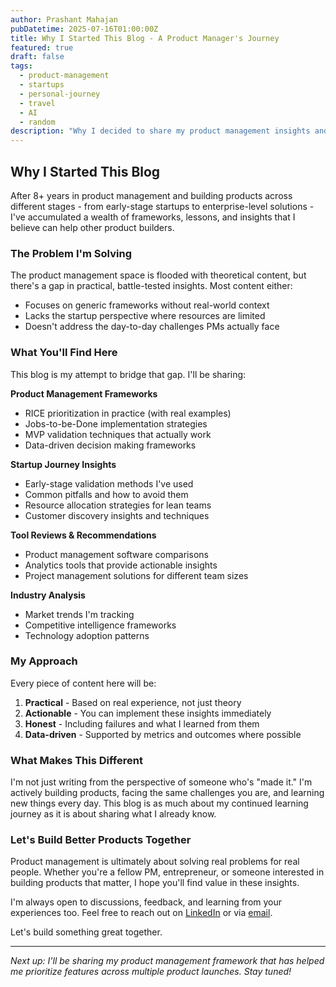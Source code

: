 ```yaml
---
author: Prashant Mahajan
pubDatetime: 2025-07-16T01:00:00Z
title: Why I Started This Blog - A Product Manager's Journey
featured: true
draft: false
tags:
  - product-management
  - startups
  - personal-journey
  - travel
  - AI
  - random
description: "Why I decided to share my product management insights and startup journey - lessons learned and frameworks that work."
---
```


## Why I Started This Blog

After 8+ years in product management and building products across different stages - from early-stage startups to enterprise-level solutions - I've accumulated a wealth of frameworks, lessons, and insights that I believe can help other product builders.

### The Problem I'm Solving

The product management space is flooded with theoretical content, but there's a gap in practical, battle-tested insights. Most content either:

- Focuses on generic frameworks without real-world context
- Lacks the startup perspective where resources are limited
- Doesn't address the day-to-day challenges PMs actually face

### What You'll Find Here

This blog is my attempt to bridge that gap. I'll be sharing:

**Product Management Frameworks**
- RICE prioritization in practice (with real examples)
- Jobs-to-be-Done implementation strategies
- MVP validation techniques that actually work
- Data-driven decision making frameworks

**Startup Journey Insights**
- Early-stage validation methods I've used
- Common pitfalls and how to avoid them
- Resource allocation strategies for lean teams
- Customer discovery insights and techniques

**Tool Reviews & Recommendations**
- Product management software comparisons
- Analytics tools that provide actionable insights
- Project management solutions for different team sizes

**Industry Analysis**
- Market trends I'm tracking
- Competitive intelligence frameworks
- Technology adoption patterns

### My Approach

Every piece of content here will be:

1. **Practical** - Based on real experience, not just theory
2. **Actionable** - You can implement these insights immediately
3. **Honest** - Including failures and what I learned from them
4. **Data-driven** - Supported by metrics and outcomes where possible

### What Makes This Different

I'm not just writing from the perspective of someone who's "made it." I'm actively building products, facing the same challenges you are, and learning new things every day. This blog is as much about my continued learning journey as it is about sharing what I already know.

### Let's Build Better Products Together

Product management is ultimately about solving real problems for real people. Whether you're a fellow PM, entrepreneur, or someone interested in building products that matter, I hope you'll find value in these insights.

I'm always open to discussions, feedback, and learning from your experiences too. Feel free to reach out on [LinkedIn](https://www.linkedin.com/in/prashantmahajan31/) or via [email](mailto:pm@zeda.io).

Let's build something great together.

---

*Next up: I'll be sharing my product management framework that has helped me prioritize features across multiple product launches. Stay tuned!*